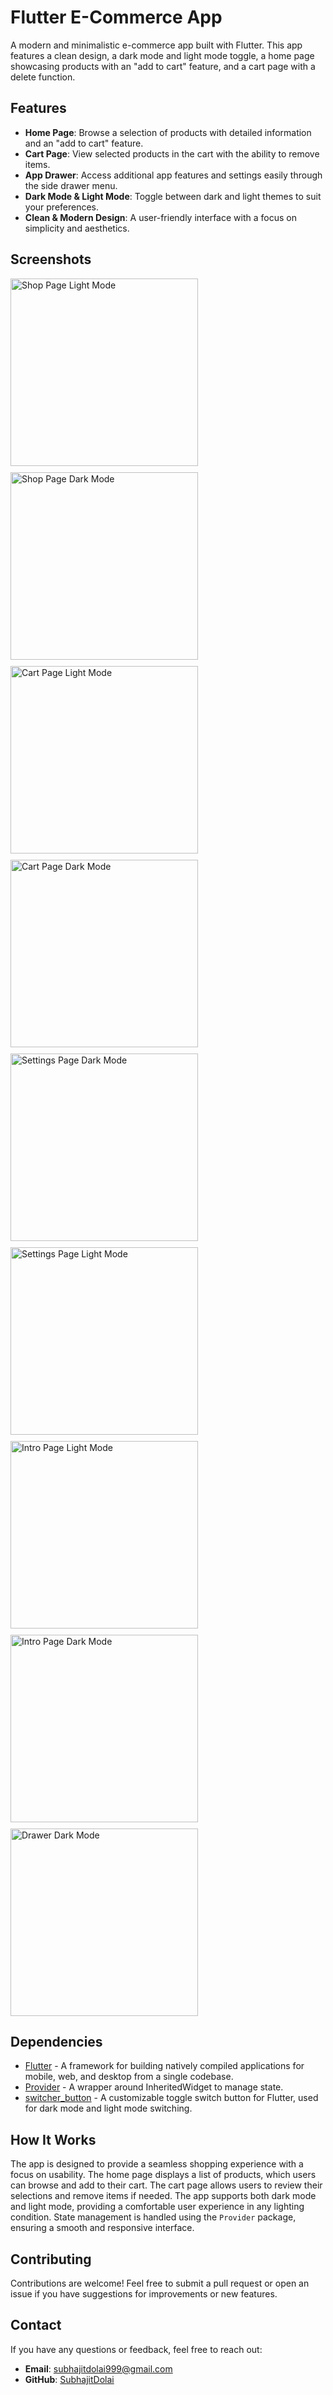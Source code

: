 # Flutter E-Commerce App

A modern and minimalistic e-commerce app built with Flutter. This app features a clean design, a dark mode and light mode toggle, a home page showcasing products with an "add to cart" feature, and a cart page with a delete function.

## Features

- **Home Page**: Browse a selection of products with detailed information and an "add to cart" feature.
- **Cart Page**: View selected products in the cart with the ability to remove items.
- **App Drawer**: Access additional app features and settings easily through the side drawer menu.
- **Dark Mode & Light Mode**: Toggle between dark and light themes to suit your preferences.
- **Clean & Modern Design**: A user-friendly interface with a focus on simplicity and aesthetics.
## Screenshots

<div style="display: flex; flex-wrap: wrap; gap: 10px;">
  <img src="assets/screenshots/shop_page_light.png" width="300" alt="Shop Page Light Mode" />
  <img src="assets/screenshots/shop_page_dark.png" width="300" alt="Shop Page Dark Mode" />
  <img src="assets/screenshots/cart_page_light.png" width="300" alt="Cart Page Light Mode" />
  <img src="assets/screenshots/cart_page_dark.png" width="300" alt="Cart Page Dark Mode" />
  <img src="assets/screenshots/settings_dark.png" width="300" alt="Settings Page Dark Mode" />
  <img src="assets/screenshots/settings_light.png" width="300" alt="Settings Page Light Mode" />
  <img src="assets/screenshots/intro_page_light.png" width="300" alt="Intro Page Light Mode" />
  <img src="assets/screenshots/intro_page_dark.png" width="300" alt="Intro Page Dark Mode" />
  <img src="assets/screenshots/drawer_dark.png" width="300" alt="Drawer Dark Mode" />
</div>

## Dependencies

- [Flutter](https://flutter.dev/) - A framework for building natively compiled applications for mobile, web, and desktop from a single codebase.
- [Provider](https://pub.dev/packages/provider) - A wrapper around InheritedWidget to manage state.
- [switcher_button](https://pub.dev/packages/switcher_button) - A customizable toggle switch button for Flutter, used for dark mode and light mode switching.

## How It Works

The app is designed to provide a seamless shopping experience with a focus on usability. The home page displays a list of products, which users can browse and add to their cart. The cart page allows users to review their selections and remove items if needed. The app supports both dark mode and light mode, providing a comfortable user experience in any lighting condition. State management is handled using the `Provider` package, ensuring a smooth and responsive interface.

## Contributing

Contributions are welcome! Feel free to submit a pull request or open an issue if you have suggestions for improvements or new features.

## Contact

If you have any questions or feedback, feel free to reach out:

- **Email**: subhajitdolai999@gmail.com
- **GitHub**: [SubhajitDolai](https://github.com/SubhajitDolai)